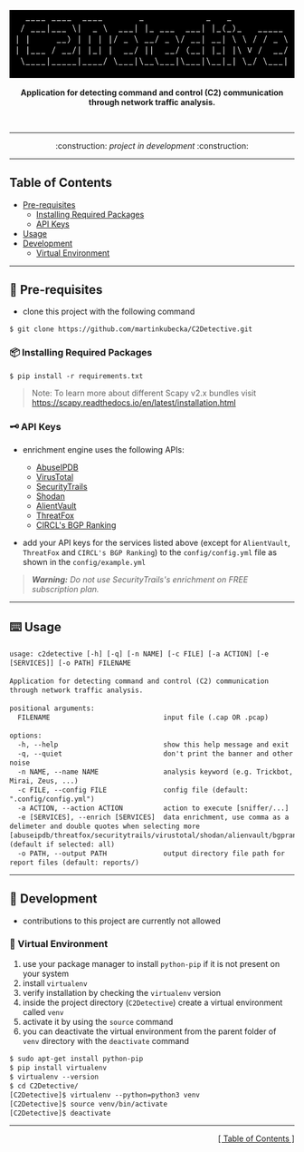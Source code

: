 <p align="center">
<img src="https://github.com/martinkubecka/C2Detective/blob/main/docs/banner.png" alt="Logo">
<p align="center"><b>Application for detecting command and control (C2) communication through network traffic analysis.</b></p><br>

---

<div align="center">
:construction:   <i>project in development</i>    :construction:
</div>

---
<h2 id="table-of-contents">Table of Contents</h2>

- [Pre-requisites](#memo-pre-requisites)
    - [Installing Required Packages](#package-installing-required-packages)
    - [API Keys](#old_key-api-keys) 
- [Usage](#keyboard-usage)
- [Development](#toolbox-development)
    - [Virtual Environment](#office-virtual-environment)

---
## :memo: Pre-requisites

- clone this project with the following command

```
$ git clone https://github.com/martinkubecka/C2Detective.git
```

### :package: Installing Required Packages

```
$ pip install -r requirements.txt
```

> Note: To learn more about different Scapy v2.x bundles visit https://scapy.readthedocs.io/en/latest/installation.html

### :old_key: API Keys

- enrichment engine uses the following APIs:
  - [AbuseIPDB](https://www.abuseipdb.com/)
  - [VirusTotal](https://www.virustotal.com/gui/home/upload)
  - [SecurityTrails](https://securitytrails.com/)
  - [Shodan](https://www.shodan.io/)
  - [AlientVault](https://otx.alienvault.com/)
  - [ThreatFox](https://threatfox.abuse.ch/)
  - [CIRCL's BGP Ranking](https://www.circl.lu/projects/bgpranking/)

- add your API keys for the services listed above (except for `AlientVault`, `ThreatFox` and `CIRCL's BGP Ranking`) to the `config/config.yml` file as shown in the `config/example.yml` 

> ***Warning:*** *Do not use SecurityTrails's enrichment on FREE subscription plan.*

---
## :keyboard: Usage

```
usage: c2detective [-h] [-q] [-n NAME] [-c FILE] [-a ACTION] [-e [SERVICES]] [-o PATH] FILENAME

Application for detecting command and control (C2) communication through network traffic analysis.

positional arguments:
  FILENAME                            input file (.cap OR .pcap)

options:
  -h, --help                          show this help message and exit
  -q, --quiet                         don't print the banner and other noise
  -n NAME, --name NAME                analysis keyword (e.g. Trickbot, Mirai, Zeus, ...)
  -c FILE, --config FILE              config file (default: ".config/config.yml")
  -a ACTION, --action ACTION          action to execute [sniffer/...]
  -e [SERVICES], --enrich [SERVICES]  data enrichment, use comma as a delimeter and double quotes when selecting more [abuseipdb/threatfox/securitytrails/virustotal/shodan/alienvault/bgpranking/all] (default if selected: all)
  -o PATH, --output PATH              output directory file path for report files (default: reports/)
```

---
## :toolbox: Development

- contributions to this project are currently not allowed

### :office: Virtual Environment

1. use your package manager to install `python-pip` if it is not present on your system
2. install `virtualenv`
3. verify installation by checking the `virtualenv` version
4. inside the project directory (`C2Detective`) create a virtual environment called `venv`
5. activate it by using the `source` command
6. you can deactivate the virtual environment from the parent folder of `venv` directory with the `deactivate` command

```
$ sudo apt-get install python-pip
$ pip install virtualenv
$ virtualenv --version
$ cd C2Detective/
[C2Detective]$ virtualenv --python=python3 venv
[C2Detective]$ source venv/bin/activate
[C2Detective]$ deactivate
```

---

<div align="right">
<a href="#table-of-contents">[ Table of Contents ]</a>
</div>